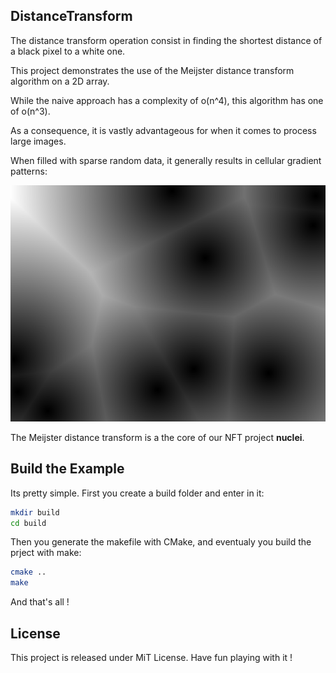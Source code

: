 ## DistanceTransform

The distance transform operation consist in finding the shortest distance of a black pixel to 
a white one. 

This project demonstrates the use of the Meijster distance transform algorithm on a 2D array.  
 
While the naive approach has a complexity of o(n^4), this algorithm has one of o(n^3).  

As a consequence, it is vastly advantageous for when it comes to process large images.  

When filled with sparse random data, it generally results in cellular gradient patterns:  

<p align="center">
  <img src="https://github.com/CodeInColors/DistanceTransform/blob/main/example.png"/>
</p>

The Meijster distance transform is a the core of our NFT project __nuclei__.  

## Build the Example

Its pretty simple. First you create a build folder and enter in it:

```sh
mkdir build 
cd build
```
Then you generate the makefile with CMake, and eventualy you build the prject with make: 

```sh
cmake ..
make
```
And that's all !

## License

This project is released under MiT License. Have fun playing with it !
